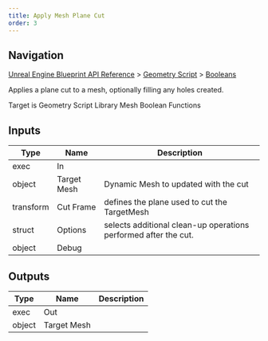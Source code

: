 ```yaml
---
title: Apply Mesh Plane Cut
order: 3
---
```

## Navigation

[Unreal Engine Blueprint API Reference](https://dev.epicgames.com/documentation/en-us/unreal-engine/BlueprintAPI) > [Geometry Script](https://dev.epicgames.com/documentation/en-us/unreal-engine/BlueprintAPI/GeometryScript) > [Booleans](https://dev.epicgames.com/documentation/en-us/unreal-engine/BlueprintAPI/GeometryScript/Booleans)

Applies a plane cut to a mesh, optionally filling any holes created.

Target is Geometry Script Library Mesh Boolean Functions

## Inputs

| Type | Name | Description |
| --- | --- | --- |
| exec | In |  |
| object | Target Mesh | Dynamic Mesh to updated with the cut |
| transform | Cut Frame | defines the plane used to cut the TargetMesh |
| struct | Options | selects additional clean-up operations performed after the cut. |
| object | Debug |  |

## Outputs

| Type | Name | Description |
| --- | --- | --- |
| exec | Out |  |
| object | Target Mesh |  |
